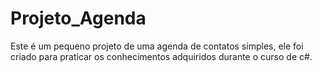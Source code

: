 # Projeto_Agenda
Este é um pequeno projeto de uma agenda de contatos simples, ele foi criado para praticar os conhecimentos adquiridos durante o curso de c#.
